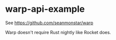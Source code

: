 # warp-api-example

See https://github.com/seanmonstar/warp

Warp doesn't require Rust nightly like Rocket does.

